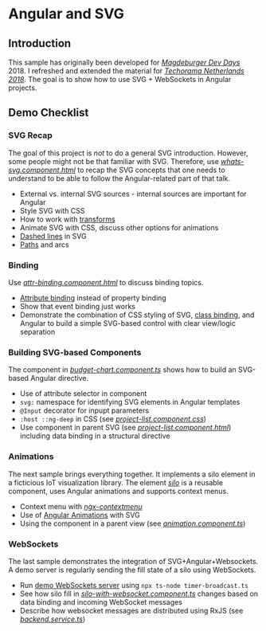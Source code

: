 # Angular and SVG

## Introduction

This sample has originally been developed for [*Magdeburger Dev Days*](https://md-devdays.de/) 2018. I refreshed and extended the material for [*Techorama Netherlands 2018*](https://techorama.nl). The goal is to show how to use SVG + WebSockets in Angular projects.

## Demo Checklist

### SVG Recap

The goal of this project is *not* to do a general SVG introduction. However, some people might not be that familiar with SVG. Therefore, use [*whats-svg.component.html*](src/app/whats-svg/whats-svg.component.html) to recap the SVG concepts that one needs to understand to be able to follow the Angular-related part of that talk.

* External vs. internal SVG sources - internal sources are important for Angular
* Style SVG with CSS
* How to work with [transforms](https://developer.mozilla.org/en-US/docs/Web/SVG/Attribute/transform)
* Animate SVG with CSS, discuss other options for animations
* [Dashed lines](https://developer.mozilla.org/en-US/docs/Web/SVG/Attribute/stroke-dasharray) in SVG
* [Paths](https://developer.mozilla.org/en-US/docs/Web/SVG/Tutorial/Paths) and arcs

### Binding

Use [*attr-binding.component.html*](src/app/attr-binding/attr-binding.component.html) to discuss binding topics.

* [Attribute binding](https://angular.io/guide/template-syntax#attribute-binding) instead of property binding
* Show that event binding just works
* Demonstrate the combination of CSS styling of SVG, [class binding](https://angular.io/guide/template-syntax#class-binding), and Angular to build a simple SVG-based control with clear view/logic separation

### Building SVG-based Components

The component in [*budget-chart.component.ts*](src/app/attr-selector/budget-chart/budget-chart.component.ts) shows how to build an SVG-based Angular directive.

* Use of attribute selector in component
* `svg:` namespace for identifying SVG elements in Angular templates
* `@Input` decorator for inpupt parameters
* `:host ::ng-deep` in CSS (see [*project-list.component.css*](src/app/attr-selector/project-list/project-list.component.css))
* Use component in parent SVG (see [*project-list.component.html*](src/app/attr-selector/project-list/project-list.component.html)) including data binding in a structural directive

### Animations

The next sample brings everything together. It implements a silo element in a ficticious IoT visualization library. The element [*silo*](src/app/iot/silo) is a reusable component, uses Angular animations and supports context menus.

* Context menu with [*ngx-contextmenu*](https://github.com/isaacplmann/ngx-contextmenu/)
* Use of [Angular Animations](https://angular.io/guide/animations) with SVG
* Using the component in a parent view (see [*animation.component.ts*](src/app/animation/animation.component.ts))

### WebSockets

The last sample demonstrates the integration of SVG+Angular+Websockets. A demo server is regularly sending the fill state of a silo using WebSockets.

* Run [demo WebSockets server](https://github.com/rstropek/Samples/tree/master/AngularSvgServer) using `npx ts-node timer-broadcast.ts`
* See how silo fill in [*silo-with-websocket.component.ts*](src/app/silo-with-websocket.component/silo-with-websocket.component.ts) changes based on data binding and incoming WebSocket messages
* Describe how websocket messages are distributed using RxJS (see [*backend.service.ts*](src/app/iot/backend.service.ts))
